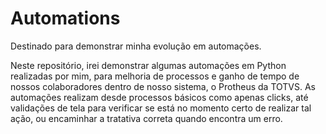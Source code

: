 # Automations
Destinado para demonstrar minha evolução em automações.

Neste repositório, irei demonstrar algumas automações em Python realizadas por mim, para melhoria de processos e ganho de tempo de nossos colaboradores dentro de nosso sistema, o Protheus da TOTVS.
As automações realizam desde processos básicos como apenas clicks, até validações de tela para verificar se está no momento certo de realizar tal ação, ou encaminhar a tratativa correta quando encontra um erro.
